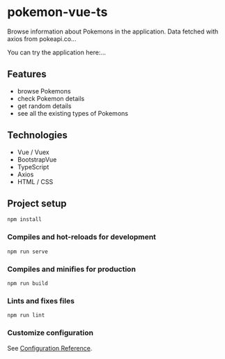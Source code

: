 # pokemon-vue-ts

Browse information about Pokemons in the application. Data fetched with axios from pokeapi.co...

You can try the application here:...

## Features

- browse Pokemons
- check Pokemon details
- get random details
- see all the existing types of Pokemons

## Technologies

- Vue / Vuex
- BootstrapVue
- TypeScript
- Axios
- HTML / CSS

## Project setup
```
npm install
```

### Compiles and hot-reloads for development
```
npm run serve
```

### Compiles and minifies for production
```
npm run build
```

### Lints and fixes files
```
npm run lint
```

### Customize configuration
See [Configuration Reference](https://cli.vuejs.org/config/).
